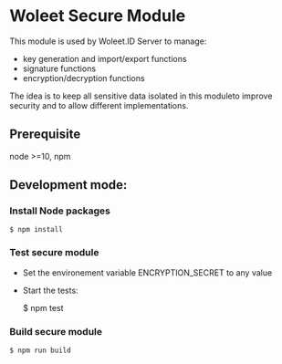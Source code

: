 # Woleet Secure Module

This module is used by Woleet.ID Server to manage:
- key generation and import/export functions
- signature functions
- encryption/decryption functions

The idea is to keep all sensitive data isolated in this moduleto improve security and to allow different implementations.

## Prerequisite

node >=10, npm

## Development mode:

### Install Node packages

    $ npm install

### Test secure module

- Set the environement variable ENCRYPTION_SECRET to any value
- Start the tests:

    $ npm test

### Build secure module

    $ npm run build
